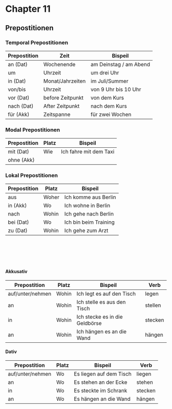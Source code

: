 # Chapter 11

## Prepostitionen

### Temporal Prepostitionen

| Prepostition| Zeit              | Bispeil               |
|-------------|-------------------|-----------------------|
| an   (Dat)  |  Wochenende       | am Deinstag / am Abend|
| um          |  Uhrzeit          | um drei Uhr           |
| in   (Dat)  |  Monat/Jahrzeiten | im Juli/Summer        |
| von/bis     |  Uhrzeit          | von 9 Uhr bis 10 Uhr  |
| vor  (Dat)  |  before Zeitpunkt | von dem Kurs          |
| nach (Dat)  |  After Zeitpunkt  | nach dem Kurs         |
| für  (Akk)  |  Zeitspanne       | für zwei Wochen       |

### Modal Prepostitionen

| Prepostition| Platz| Bispeil               |
|-------------|------|-----------------------|
| mit   (Dat) |  Wie | Ich fahre mit dem Taxi|
| ohne  (Akk) |      |                       |

### Lokal Prepostitionen

| Prepostition| Platz  | Bispeil              |
|-------------|--------|----------------------|
| aus         |  Woher | Ich komme aus Berlin |
| in   (Akk)  |  Wo    | Ich wohne in Berlin  |
| nach        |  Wohin | Ich gehe nach Berlin |
| bei  (Dat)  |  Wo    | Ich bin beim Training|
| zu   (Dat)  |  Wohin | Ich gehe zum Arzt    |

<br />
<br />
<br />
<br />

#### Akkusativ

| Prepostition     | Platz  | Bispeil                       |  Verb   |
|------------------|--------|-------------------------------|---------|
| auf/unter/nehmen |  Wohin | Ich legt es auf den Tisch     |  legen  |
| an               |  Wohin | Ich stelle es aus den Tisch   |  stellen|
| in               |  Wohin | Ich stecke es in die Geldbörse|  stecken|
| an               |  Wohin | Ich hängen es an die Wand     |  hängen |



#### Dativ

| Prepostition    | Platz| Bispeil                |  Verb   |
|-----------------|------|------------------------|---------|
| auf/unter/nehmen|  Wo  | Es liegen auf dem Tisch|  liegen |
| an              |  Wo  | Es stehen an der Ecke  |  stehen |
| in              |  Wo  | Es steckte im Schrank  |  stecken|
| an              |  Wo  | Es hängen an die Wand  |  hängen |